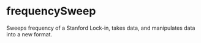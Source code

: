 # frequencySweep
Sweeps frequency of a Stanford Lock-in, takes data, and manipulates data into a new format.
